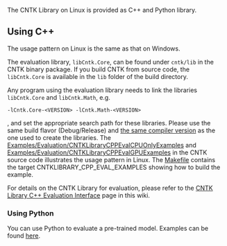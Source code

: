 The CNTK Library on Linux is provided as C++ and Python library.

## Using C++
The usage pattern on Linux is the same as that on Windows.  
   
The evaluation library, `libCntk.Core`, can be found under `cntk/lib` in the CNTK binary package. If you build CNTK from source code, the `libCntk.Core` is available in the `lib` folder of the build directory. 

Any program using the evaluation library needs to link the libraries `libCntk.Core` and `libCntk.Math`, e.g.
```
-lCntk.Core-<VERSION> -lCntk.Math-<VERSION>
```
, and set the appropriate search path for these libraries. Please use the same build flavor (Debug/Release) and [the same compiler version](./Setup-CNTK-on-Linux#c-compiler) as the one used to create the libraries. The [Examples/Evaluation/CNTKLibraryCPPEvalCPUOnlyExamples](https://github.com/Microsoft/CNTK/blob/master/Examples/Evaluation/CNTKLibraryCPPEvalCPUOnlyExamples) and [Examples/Evaluation/CNTKLibraryCPPEvalGPUExamples](https://github.com/Microsoft/CNTK/blob/master/Examples/Evaluation/CNTKLibraryCPPEvalGPUExamples) in the CNTK source code illustrates the usage pattern in Linux. The [Makefile](https://github.com/Microsoft/CNTK/blob/master/Makefile) contains the target CNTKLIBRARY_CPP_EVAL_EXAMPLES showing how to build the example.

For details on the CNTK Library for evaluation, please refer to the [CNTK Library C++ Evaluation Interface](./CNTK-Library-Native-Eval-Interface) page in this wiki.

### Using Python
You can use Python to evaluate a pre-trained model. Examples can be found [here](./How-do-I-Evaluate-models-in-Python).
